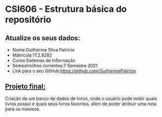 # **CSI606 - Estrutura básica do repositório**

## Atualize os seus dados:

- Nome:Guilherme Silva Patricio
- Matrícula:17.2.8282
- Curso:Sistemas de Informação
- Semestre/Ano correntes:7 Semestre 2021
- Link para o seu GitHub:https://github.com/GuilhermePatricio

## [Projeto final:](./Projeto/README.md) 

Criação de um banco de dados de livros, onde o usuário pode exibir quais livros possui e quais seus livros favoritos, além de poder atribuir uma nota para os mesmos.

